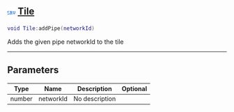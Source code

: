 ## ![server](.gitbook/assets/server.png) [Tile](home/Tile)



```lua
void Tile:addPipe(networkId)
```

Adds the given pipe networkId to the tile

------
## Parameters

| Type   | Name | Description | Optional |
| ------ | ---- | ----------- | -------: |
| number | networkId | No description |  |


